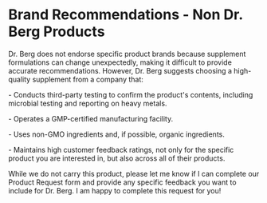 # Brand Recommendations - Non Dr. Berg Products

Dr. Berg does not endorse specific product brands because supplement formulations can change unexpectedly, making it difficult to provide accurate recommendations. However, Dr. Berg suggests choosing a high-quality supplement from a company that:

\- Conducts third-party testing to confirm the product's contents, including microbial testing and reporting on heavy metals.

\- Operates a GMP-certified manufacturing facility.

\- Uses non-GMO ingredients and, if possible, organic ingredients.

\- Maintains high customer feedback ratings, not only for the specific product you are interested in, but also across all of their products.

While we do not carry this product, please let me know if I can complete our Product Request form and provide any specific feedback you want to include for Dr. Berg. I am happy to complete this request for you!